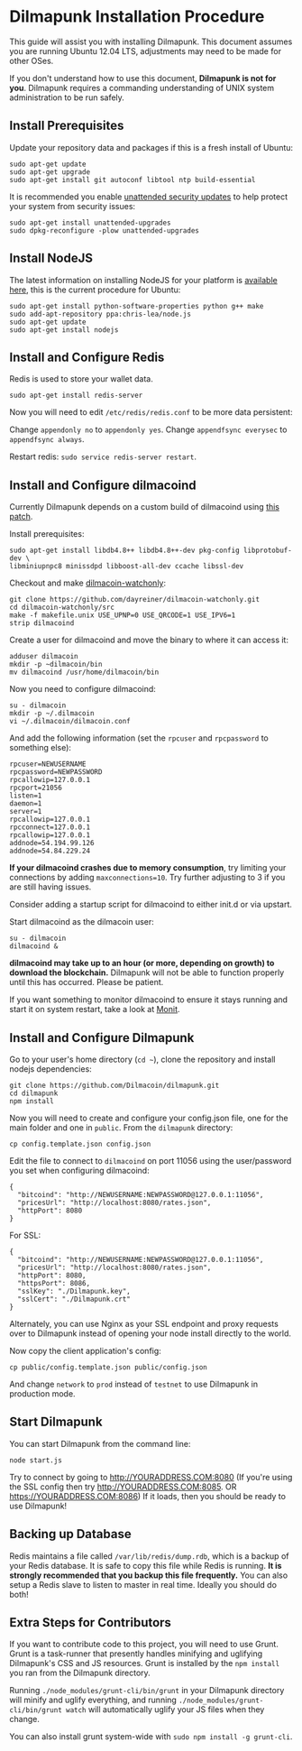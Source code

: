 # Dilmapunk Installation Procedure

This guide will assist you with installing Dilmapunk. This document assumes you are running Ubuntu 12.04 LTS, adjustments may need to be made for other OSes.

If you don't understand how to use this document, **Dilmapunk is not for you**. Dilmapunk requires a commanding understanding of UNIX system administration to be run safely.

## Install Prerequisites

Update your repository data and packages if this is a fresh install of Ubuntu:

```
sudo apt-get update
sudo apt-get upgrade
sudo apt-get install git autoconf libtool ntp build-essential
```

It is recommended you enable [unattended security updates](https://help.ubuntu.com/community/AutomaticSecurityUpdates) to help protect your system from security issues:

```
sudo apt-get install unattended-upgrades
sudo dpkg-reconfigure -plow unattended-upgrades
```

## Install NodeJS

The latest information on installing NodeJS for your platform is [available here](https://github.com/joyent/node/wiki/Installing-Node.js-via-package-manager), this is the current procedure for Ubuntu:

```
sudo apt-get install python-software-properties python g++ make
sudo add-apt-repository ppa:chris-lea/node.js
sudo apt-get update
sudo apt-get install nodejs
```

## Install and Configure Redis

Redis is used to store your wallet data.

```
sudo apt-get install redis-server
```

Now you will need to edit `/etc/redis/redis.conf` to be more data persistent:

Change `appendonly no` to `appendonly yes`.
Change `appendfsync everysec` to `appendfsync always`.

Restart redis: `sudo service redis-server restart`.

## Install and Configure dilmacoind

Currently Dilmapunk depends on a custom build of dilmacoind using [this patch](https://github.com/dayreiner/dilmacoin-watchonly).

Install prerequisites:
```
sudo apt-get install libdb4.8++ libdb4.8++-dev pkg-config libprotobuf-dev \
libminiupnpc8 minissdpd libboost-all-dev ccache libssl-dev
```

Checkout and make [dilmacoin-watchonly](https://github.com/dayreiner/dilmacoin-watchonly):
```
git clone https://github.com/dayreiner/dilmacoin-watchonly.git
cd dilmacoin-watchonly/src
make -f makefile.unix USE_UPNP=0 USE_QRCODE=1 USE_IPV6=1
strip dilmacoind
```

Create a user for dilmacoind and move the binary to where it can access it:
```
adduser dilmacoin
mkdir -p ~dilmacoin/bin
mv dilmacoind /usr/home/dilmacoin/bin
```

Now you need to configure dilmacoind:

```
su - dilmacoin
mkdir -p ~/.dilmacoin
vi ~/.dilmacoin/dilmacoin.conf
```

And add the following information (set the `rpcuser` and `rpcpassword` to something else):

```
rpcuser=NEWUSERNAME
rpcpassword=NEWPASSWORD
rpcallowip=127.0.0.1
rpcport=21056
listen=1
daemon=1
server=1
rpcallowip=127.0.0.1 
rpcconnect=127.0.0.1
rpcallowip=127.0.0.1
addnode=54.194.99.126
addnode=54.84.229.24

```
**If your dilmacoind crashes due to memory consumption**, try limiting your connections by adding `maxconnections=10`. Try further adjusting to 3 if you are still having issues.

Consider adding a startup script for dilmacoind to either init.d or via upstart.

Start dilmacoind as the dilmacoin user:

```
su - dilmacoin
dilmacoind &
```

**dilmacoind may take up to an hour (or more, depending on growth) to download the blockchain.** Dilmapunk will not be able to function properly until this has occurred. Please be patient.

If you want something to monitor dilmacoind to ensure it stays running and start it on system restart, take a look at [Monit](http://mmonit.com/monit/).

## Install and Configure Dilmapunk

Go to your user's home directory (`cd ~`), clone the repository and install nodejs dependencies:

```
git clone https://github.com/Dilmacoin/dilmapunk.git
cd dilmapunk
npm install
```

Now you will need to create and configure your config.json file, one for the main folder and one in `public`. From the `dilmapunk` directory:

```
cp config.template.json config.json
```

Edit the file to connect to `dilmacoind` on port 11056 using the user/password you set when configuring dilmacoind:

```
{
  "bitcoind": "http://NEWUSERNAME:NEWPASSWORD@127.0.0.1:11056",
  "pricesUrl": "http://localhost:8080/rates.json",
  "httpPort": 8080
}
```

For SSL:

```
{
  "bitcoind": "http://NEWUSERNAME:NEWPASSWORD@127.0.0.1:11056",
  "pricesUrl": "http://localhost:8080/rates.json",
  "httpPort": 8080,
  "httpsPort": 8086,
  "sslKey": "./Dilmapunk.key",
  "sslCert": "./Dilmapunk.crt"
}
```
Alternately, you can use Nginx as your SSL endpoint and proxy requests over to Dilmapunk instead of opening your node install directly to the world.

Now copy the client application's config:

```
cp public/config.template.json public/config.json
```

And change `network` to `prod` instead of `testnet` to use Dilmapunk in production mode.

## Start Dilmapunk

You can start Dilmapunk from the command line:

```
node start.js
```

Try to connect by going to http://YOURADDRESS.COM:8080  (If you're using the SSL config then try  http://YOURADDRESS.COM:8085. OR https://YOURADDRESS.COM:8086) If it loads, then you should be ready to use Dilmapunk!


## Backing up Database

Redis maintains a file called `/var/lib/redis/dump.rdb`, which is a backup of your Redis database. It is safe to copy this file while Redis is running. **It is strongly recommended that you backup this file frequently.** You can also setup a Redis slave to listen to master in real time. Ideally you should do both!

## Extra Steps for Contributors

If you want to contribute code to this project, you will need to use Grunt. Grunt is a task-runner that presently handles minifying and uglifying Dilmapunk's CSS and JS resources.  Grunt is installed by the `npm install` you ran from the Dilmapunk directory.

Running `./node_modules/grunt-cli/bin/grunt` in your Dilmapunk directory will minify and uglify everything, and running `./node_modules/grunt-cli/bin/grunt watch` will automatically uglify your JS files when they change.

You can also install grunt system-wide with `sudo npm install -g grunt-cli`.
